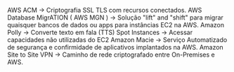 AWS ACM -> Criptografia SSL TLS com recursos conectados.
AWS Database MigrATION ( AWS MGN ) -> Solução "lift" and "shift" para migrar quaisquer bancos de dados ou apps para instâncias EC2 na AWS.
Amazon Polly -> Converte texto em fala (TTS)
Spot Instances -> Acessar capacidades não utilizadas do EC2
Amazon Macie -> Serviço Automatizado de segurança e confirmidade de aplicativos implantados na AWS.
Amazon Site to Site VPN -> Caminho de rede criptografado entre On-Premises e AWS.